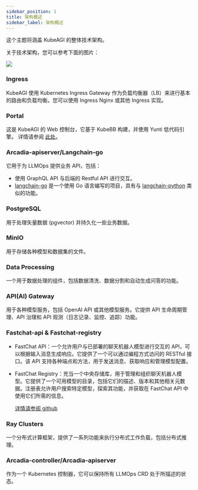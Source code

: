```yaml
---
sidebar_position: 1
title: 架构概述
sidebar_label: 架构概述
---
```


这个主题将涵盖 KubeAGI 的整体技术架构。

关于技术架构，您可以参考下面的图片：

![](./../../../../../docs/Concepts/images/2024-01-05-16-40-55.png)

### Ingress
KubeAGI 使用 Kubernetes Ingress Gateway 作为负载均衡器（LB）来进行基本的路由和负载均衡。您可以使用 Ingress Nginx 或其他 Ingress 实现。
### Portal
这是 KubeAGI 的 Web 控制台，它基于 KubeBB 构建，并使用 Yunti 低代码引擎。 详情请参阅 [此处](http://kubebb.k8s.com.cn/docs/develop-guid/lowcode-development/intro)。

### Arcadia-apiserver/Langchain-go
它用于为 LLMOps 提供业务 API，包括：
* 使用 GraphQL API 与后端的 Restful API 进行交互。
* [langchain-go](https://github.com/tmc/langchaingo) 是一个使用 Go 语言编写的项目，具有与 [langchain-python](https://github.com/langchain-ai/langchain) 类似的功能。

### PostgreSQL
用于处理矢量数据 (pgvector) 并持久化一些业务数据。

### MinIO
用于存储各种模型和数据集的文件。

### Data Processing
一个用于数据处理的组件，包括数据清洗、数据分割和自动生成问答的功能。

### API(AI) Gateway
用于各种模型服务，包括 OpenAI API 或其他模型服务。它提供 API 生命周期管理、API 治理和 API 观测（日志记录、监控、追踪）功能。

### Fastchat-api & Fastchat-registry
* FastChat API：一个允许用户与已部署的聊天机器人模型进行交互的 API，可以根据输入消息生成响应。它提供了一个可以通过编程方式访问的 RESTful 接口。该 API 支持各种端点和方法，用于发送消息、获取响应和管理模型配置。
  
* FastChat Registry：充当一个中央存储库，用于管理和组织聊天机器人模型。它提供了一个可用模型的目录，包括它们的描述、版本和其他相关元数据。注册表允许用户搜索特定模型，探索其功能，并获取在 FastChat API 中使用它们所需的信息。
  
  [详情请参阅 github](https://github.com/lm-sys/FastChat)

### Ray Clusters
一个分布式计算框架，提供了一系列功能来执行分布式工作负载，包括分布式推理。

### Arcadia-controller/Arcadia-apiserver
作为一个 Kubernetes 控制器，它可以保持所有 LLMOps CRD 处于所描述的状态。